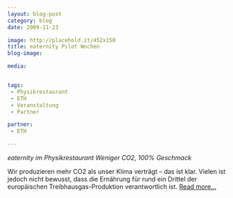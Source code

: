 ```yaml
---
layout: blog-post
category: blog
date: 2009-11-23

image: http://placehold.it/452x150
title: eaternity Pilot Wochen 
blog-image: 

media:  


tags:
 - Physikrestaurant
 - ETH
 - Veranstaltung
 - Partner

partner:
 - ETH

--- 
```


*eaternity im Physikrestaurant
Weniger CO2, 100% Geschmack*

Wir produzieren mehr CO2 als unser Klima verträgt – das ist klar. Vielen ist jedoch nicht bewusst, dass die Ernährung für rund ein Drittel der europäischen Treibhausgas-Produktion verantwortlich ist.
[Read more...][1]

[1]: x


